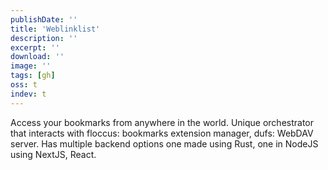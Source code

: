 ```yaml
---
publishDate: ''
title: 'Weblinklist'
description: ''
excerpt: ''
download: ''
image: ''
tags: [gh]
oss: t
indev: t
---
```


Access your bookmarks from anywhere in the world. Unique orchestrator that interacts with floccus: bookmarks extension manager, dufs: WebDAV server. Has multiple backend options one made using Rust, one in NodeJS using NextJS, React.